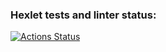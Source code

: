 ### Hexlet tests and linter status:
[![Actions Status](https://github.com/emp7yhead/python-project-lvl3/workflows/hexlet-check/badge.svg)](https://github.com/emp7yhead/python-project-lvl3/actions)